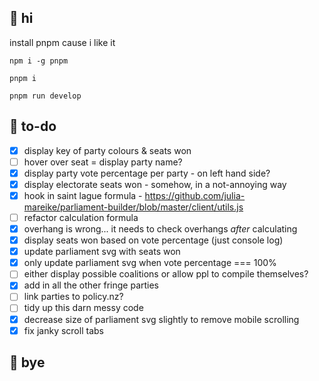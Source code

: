 ## 🐝 hi

 install pnpm cause i like it
 
 `npm i -g pnpm`
 
 `pnpm i`
 
 `pnpm run develop`
 
 ## 🐌 to-do
 
 - [x] display key of party colours & seats won
 - [ ] hover over seat = display party name?
 - [x] display party vote percentage per party - on left hand side?
 - [x] display electorate seats won - somehow, in a not-annoying way
 - [x] hook in saint lague formula - https://github.com/julia-mareike/parliament-builder/blob/master/client/utils.js
 - [ ] refactor calculation formula
 - [x] overhang is wrong... it needs to check overhangs _after_ calculating
 - [x] display seats won based on vote percentage (just console log)
 - [x] update parliament svg with seats won
 - [x] only update parliament svg when vote percentage === 100%
 - [ ] either display possible coalitions or allow ppl to compile themselves?
 - [x] add in all the other fringe parties
 - [ ] link parties to policy.nz?
 - [ ] tidy up this darn messy code
 - [x] decrease size of parliament svg slightly to remove mobile scrolling
 - [x] fix janky scroll tabs
 
 ## 🐞 bye
